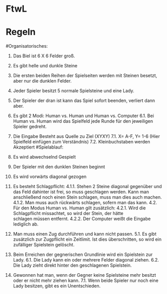 # FtwL

# Regeln
#Organisatorisches:
  1.	Das Biel ist 6 X 6 Felder groß.
  2.	Es gibt helle und dunkle Steine
  3.	Die ersten beiden Reihen der Spielseiten werden mit Steinen besetzt, aber nur die dunklen Felder.
  4.	Jeder Spieler besitzt 5 normale Spielsteine und eine Lady.
  5.	Der Spieler der dran ist kann das Spiel sofort beenden, verliert dann aber.
  6.	Es gibt 2 Modi: Human vs. Human und Human vs. Computer
    6.1.	Bei Human vs. Human wird das Spielfeld jede Runde für den jeweiligen Spieler gedreht. 
  7.	Die Eingabe Besteht aus Quelle zu Ziel (XYXY)
    7.1.	X= A-F, Y= 1-6 (Hier Spielfeld einfügen zum Verständnis)
    7.2.	Kleinbuchstaben werden Akzeptiert
#Spielablauf:
  1.	Es wird abwechselnd Gespielt
  2.	Der Spieler mit den dunklen Steinen beginnt
  3.	Es wird vorwärts diagonal gezogen

  4.	Es besteht Schlagpflicht:
    4.1.1.	Stehen 2 Steine diagonal gegenüber und das Feld dahinter ist frei, so muss 	geschlagen werden. Kann man anschließend noch              einen Stein schlagen, muss man 	dies auch machen.
    4.1.2.	Man muss auch rückwärts schlagen, sofern man das kann.
       4.2.	Für den Modus Human vs. Human gilt zusätzlich:
         4.2.1.	Wird die Schlagpflicht missachtet, so wird der Stein, der hätte 	
                schlagen müssen entfernt.
           4.2.2.	Der Computer weißt die Eingabe lediglich ab.
  5.	Man muss einen Zug durchführen und kann nicht passen.
    5.1.	Es gibt zusätzlich zur Zugpflicht ein Zeitlimit. Ist dies überschritten, so wird ein zufälliger Spielstein gelöscht.
  6.	Beim Erreichen der gegnerischen Grundlinie wird ein Spielstein zur Lady.
    6.1.	Die Lady kann ein oder mehrere Felder diagonal ziehen.
      6.2.	Die Lady zieht direkt hinter den geschlagenen Spielstein.
  7.	Gewonnen hat man, wenn der Gegner keine Spielsteine mehr besitzt oder er nicht mehr ziehen kann.
    7.1.	Wenn beide Spieler nur noch eine Lady besitzen, gibt es ein Unentschieden.
	
